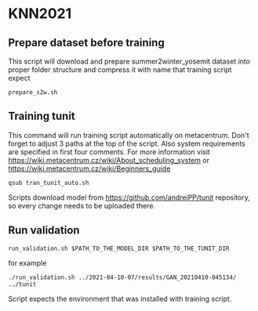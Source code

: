 # KNN2021

## Prepare dataset before training
This script will download and prepare summer2winter_yosemit dataset into proper folder structure and compress it with name that training script expect
```
prepare_s2w.sh
```

## Training tunit
This command will run training script automatically on metacentrum. Don't forget to adjust 3 paths at the top of the script. Also system requirements are specified in first four comments. For more information visit https://wiki.metacentrum.cz/wiki/About_scheduling_system or https://wiki.metacentrum.cz/wiki/Beginners_guide
```
qsub tran_tunit_auto.sh
```
Scripts download model from https://github.com/andrejPP/tunit repository, so every change needs to be uploaded there. 

## Run validation
```
run_validation.sh $PATH_TO_THE_MODEL_DIR $PATH_TO_THE_TUNIT_DIR
```
for example
```
./run_validation.sh ../2021-04-10-07/results/GAN_20210410-045134/ ../tunit
```
Script expects the environment that was installed with training script.
